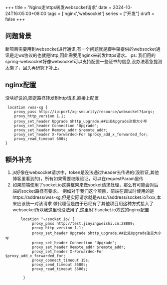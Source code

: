 +++
title = 'Nginx走https转发websocket请求'
date = 2024-10-24T16:05:03+08:00
tags = ['nginx','websocket']
series = ["开发"]
draft = false
+++
## 问题背景
新项目需要用到websocket进行通讯,有一个问题就是脚手架提供的websocket通讯是走ws协议的也就是http,因此需要用nginx来转发https请求。
ps: 我们用的spring-websocket好像websocket可以支持配置一些证书的信息,没办法着急提测太懒了，回头再研究下补上。

## nginx配置
没啥好说的,固定路径转发到http请求,直接上配置
```text
 location /wss-xg {
    proxy_pass http://ip:port/xg-security/resource/websocket?$args;
    proxy_http_version 1.1;
    proxy_set_header Upgrade $http_upgrade;##此处Upgrade注意大小写
    proxy_set_header Connection "Upgrade";
    proxy_set_header Remote_addr $remote_addr;
    proxy_set_header X-Forwarded-For $proxy_add_x_forwarded_for;
    proxy_read_timeout 600s;
}
```

## 额外补充
1. js好像在websocket请求中，token是没法通过header去传递的(没验证,其他博客里看到的)，所有如果需要权限验证，可以在requestParam里传
2. 如果前端使用了socket.io这类框架来做socket请求处理，那么有可能会对后端的socket路径有要求。
例如对于我们这个项目，前端在调试时使用的是https://address/wss-xg,但是实际请求就是wss://address/socket.io?xxx,本来应该统一对该请求
做代理但是由于已经有了其他项目用这种方式接入了websocket所以我这里也没法用了,这里附下socket.io方式的nginx配置
```text
       location ^~/socket.io/ { 
            proxy_pass http://test.jinyingweishi.cn:28889;
            proxy_http_version 1.1;
            proxy_set_header Upgrade $http_upgrade;##此处Upgrade注意大小写
            proxy_set_header Connection "Upgrade";
            proxy_set_header Remote_addr $remote_addr;
            proxy_set_header X-Forwarded-For $proxy_add_x_forwarded_for;
            proxy_connect_timeout 15s;
            proxy_send_timeout 3600s;
            proxy_read_timeout 3600s;

        }
```